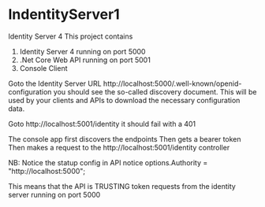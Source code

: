 # IndentityServer1
Identity Server 4 
This project contains
1) Identity Server 4 running on port 5000
2) .Net Core Web API running on port 5001
3) Console Client

Goto the Identity Server URL http://localhost:5000/.well-known/openid-configuration
you should see the so-called discovery document. This will be used by your clients and APIs to download the necessary configuration data.

Goto http://localhost:5001/identity it should fail with a 401

The console app first discovers the endpoints
Then gets a bearer token
Then makes a request to the http://localhost:5001/identity controller

NB: Notice the statup config in API notice options.Authority = "http://localhost:5000";

This means that the API is TRUSTING token requests from the identity server running on port 5000 

